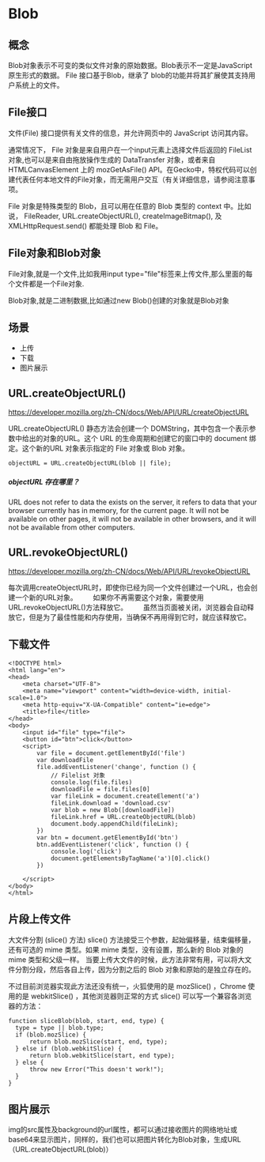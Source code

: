 # Blob

## 概念

Blob对象表示不可变的类似文件对象的原始数据。Blob表示不一定是JavaScript原生形式的数据。 File 接口基于Blob，继承了 blob的功能并将其扩展使其支持用户系统上的文件。

## File接口
文件(File) 接口提供有关文件的信息，并允许网页中的 JavaScript 访问其内容。

通常情况下， File 对象是来自用户在一个input元素上选择文件后返回的 FileList 对象,也可以是来自由拖放操作生成的 DataTransfer 对象，或者来自 HTMLCanvasElement 上的 mozGetAsFile() API。在Gecko中，特权代码可以创建代表任何本地文件的File对象，而无需用户交互（有关详细信息，请参阅注意事项。

File 对象是特殊类型的 Blob，且可以用在任意的 Blob 类型的 context 中。比如说， FileReader, URL.createObjectURL(), createImageBitmap(), 及 XMLHttpRequest.send() 都能处理 Blob  和 File。

## File对象和Blob对象

File对象,就是一个文件,比如我用input type="file"标签来上传文件,那么里面的每个文件都是一个File对象.

Blob对象,就是二进制数据,比如通过new Blob()创建的对象就是Blob对象

## 场景

- 上传
- 下载
- 图片展示


## URL.createObjectURL()
https://developer.mozilla.org/zh-CN/docs/Web/API/URL/createObjectURL

URL.createObjectURL() 静态方法会创建一个 DOMString，其中包含一个表示参数中给出的对象的URL。这个 URL 的生命周期和创建它的窗口中的 document 绑定。这个新的URL 对象表示指定的 File 对象或 Blob 对象。
```
objectURL = URL.createObjectURL(blob || file);
```

##### objectURL 存在哪里？

URL does not refer to data the exists on the server, it refers to data that your browser currently has in memory, for the current page. It will not be available on other pages, it will not be available in other browsers, and it will not be available from other computers.


## URL.revokeObjectURL()
https://developer.mozilla.org/zh-CN/docs/Web/API/URL/revokeObjectURL

每次调用createObjectURL时，即使你已经为同一个文件创建过一个URL，也会创建一个新的URL对象。
　　如果你不再需要这个对象，需要使用URL.revokeObjectURL()方法释放它。
　　虽然当页面被关闭，浏览器会自动释放它，但是为了最佳性能和内存使用，当确保不再用得到它时，就应该释放它。

## 下载文件

```
<!DOCTYPE html>
<html lang="en">
<head>
    <meta charset="UTF-8">
    <meta name="viewport" content="width=device-width, initial-scale=1.0">
    <meta http-equiv="X-UA-Compatible" content="ie=edge">
    <title>file</title>
</head>
<body>
    <input id="file" type="file">
    <button id="btn">click</button>
    <script>
        var file = document.getElementById('file')
        var downloadFile
        file.addEventListener('change', function () {
            // Filelist 对象
            console.log(file.files)
            downloadFile = file.files[0]
            var fileLink = document.createElement('a')
            fileLink.download = 'download.csv'
            var blob = new Blob([downloadFile])
            fileLink.href = URL.createObjectURL(blob)
            document.body.appendChild(fileLink);
        })
        var btn = document.getElementById('btn')
        btn.addEventListener('click', function () {
            console.log('click')
            document.getElementsByTagName('a')[0].click()
        })

    </script>
</body>
</html>
```
## 片段上传文件
大文件分割 (slice() 方法)
slice() 方法接受三个参数，起始偏移量，结束偏移量，还有可选的 mime 类型。如果 mime 类型，没有设置，那么新的 Blob 对象的 mime 类型和父级一样。
当要上传大文件的时候，此方法非常有用，可以将大文件分割分段，然后各自上传，因为分割之后的 Blob 对象和原始的是独立存在的。

不过目前浏览器实现此方法还没有统一，火狐使用的是 mozSlice() ，Chrome 使用的是 webkitSlice() ，其他浏览器则正常的方式 slice() 
可以写一个兼容各浏览器的方法：

```
function sliceBlob(blob, start, end, type) {  
  type = type || blob.type;  
  if (blob.mozSlice) {  
      return blob.mozSlice(start, end, type);  
  } else if (blob.webkitSlice) {  
      return blob.webkitSlice(start, end type);  
  } else {  
      throw new Error("This doesn't work!");  
  }  
}
```

## 图片展示

img的src属性及background的url属性，都可以通过接收图片的网络地址或base64来显示图片，同样的，我们也可以把图片转化为Blob对象，生成URL（URL.createObjectURL(blob)）

